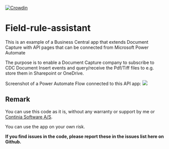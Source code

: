 [![Crowdin](https://badges.crowdin.net/cdc-advanced-line-recognition/localized.svg)](https://crowdin.com)
# Field-rule-assistant
This is an example of a Business Central app that extends Document Capture with API pages that can be connected from Microsoft Power Automate

The purpose is to enable a Document Capture company to subscribe to CDC Document Insert events and query/receive the Pdf/Tiff files to e.g. store them in Sharepoint or OneDrive.

Screenshot of a Power Automate Flow connected to this API app:
![](MISSING)

## Remark ##
You can use this code as it is, without any warranty or support by me or [Continia Software A/S](https://www.continia.com "Continia Software"). 

You can use the app on your own risk. 

**If you find issues in the code, please report these in the issues list here on Github.**